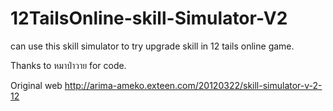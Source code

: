 12TailsOnline-skill-Simulator-V2
================================

can use this skill simulator to try upgrade skill in 12 tails online game.

Thanks to หมาป่าวาย for code.


Original web http://arima-ameko.exteen.com/20120322/skill-simulator-v-2-12
